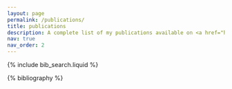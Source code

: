 ```yaml
---
layout: page
permalink: /publications/
title: publications
description: A complete list of my publications available on <a href="https://scholar.google.com/citations?user=LjcgWVcAAAAJ&hl=en">Google Scholar</a> <p>*corresponding author<p>
nav: true
nav_order: 2
---
```


<!-- _pages/publications.md -->

<!-- Bibsearch Feature -->

{% include bib_search.liquid %}

<div class="publications">

{% bibliography %}

</div>
